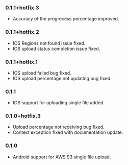 ### 0.1.1+hotfix.3

- Accuracy of the progrecess percentage improved.

### 0.1.1+hotfix.2

- IOS Regions not found issue fixed.
- IOS upload status completion issue fixed.

### 0.1.1+hotfix.1

- IOS upload failed bug fixed.
- IOS upload percentage not updating bug fixed.

### 0.1.1

- IOS support for uploading single file added.

### 0.1.0+hotfix.3

- Upload percentage not receiving bug fixed.
- Context exception fixed with documentation update.

### 0.1.0

- Android support for AWS S3 single file upload.
